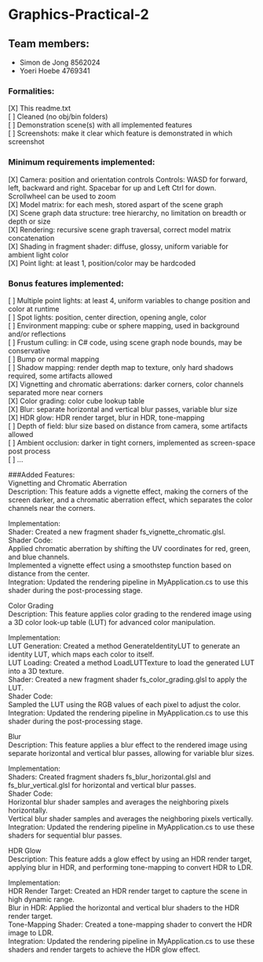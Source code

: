 # Graphics-Practical-2

## Team members:  
- Simon de Jong 8562024  
- Yoeri Hoebe 4769341 

### Formalities:   
[X]  This readme.txt   
[ \]  Cleaned (no obj/bin folders)   
[ \]  Demonstration scene(s) with all implemented features     
[ \] Screenshots: make it clear which feature is demonstrated in which screenshot   
  
### Minimum requirements implemented:  
[X] Camera: position and orientation controls Controls: WASD for forward, left, backward and right. Spacebar for up and Left Ctrl for down. Scrollwheel can be used to zoom   
[X] Model matrix: for each mesh, stored aspart of the scene graph   
[X] Scene graph data structure: tree hierarchy, no limitation on breadth or depth or size  
[X] Rendering: recursive scene graph traversal, correct model matrix concatenation   
[X] Shading in fragment shader: diffuse, glossy, uniform variable for ambient light color  
[X] Point light: at least 1, position/color may be hardcoded  

### Bonus features implemented:  
[ \] Multiple point lights: at least 4, uniform variables to change position and color at runtime   
[ \] Spot lights: position, center direction, opening angle, color   
[ \] Environment mapping: cube or sphere mapping, used in background and/or reflections   
[ \] Frustum culling: in C# code, using scene graph node bounds, may be conservative   
[ \] Bump or normal mapping   
[ \] Shadow mapping: render depth map to texture, only hard shadows required, some artifacts allowed   
[X] Vignetting and chromatic aberrations: darker corners, color channels separated more near corners   
[X] Color grading: color cube lookup table   
[X] Blur: separate horizontal and vertical blur passes, variable blur size   
[X] HDR glow: HDR render target, blur in HDR, tone-mapping   
[ \] Depth of field: blur size based on distance from camera, some artifacts allowed   
[ \] Ambient occlusion: darker in tight corners, implemented as screen-space post process   
[ \] \...  

###Added Features:  
Vignetting and Chromatic Aberration  
Description: This feature adds a vignette effect, making the corners of the screen darker, and a chromatic aberration effect, which separates the color channels near the corners.  
  
Implementation:  
Shader: Created a new fragment shader fs_vignette_chromatic.glsl.  
Shader Code:  
Applied chromatic aberration by shifting the UV coordinates for red, green, and blue channels.  
Implemented a vignette effect using a smoothstep function based on distance from the center.  
Integration: Updated the rendering pipeline in MyApplication.cs to use this shader during the post-processing stage.  
  
Color Grading  
Description: This feature applies color grading to the rendered image using a 3D color look-up table (LUT) for advanced color manipulation.  
  
Implementation:  
LUT Generation: Created a method GenerateIdentityLUT to generate an identity LUT, which maps each color to itself.  
LUT Loading: Created a method LoadLUTTexture to load the generated LUT into a 3D texture.  
Shader: Created a new fragment shader fs_color_grading.glsl to apply the LUT.  
Shader Code:  
Sampled the LUT using the RGB values of each pixel to adjust the color.  
Integration: Updated the rendering pipeline in MyApplication.cs to use this shader during the post-processing stage.  
  
Blur  
Description: This feature applies a blur effect to the rendered image using separate horizontal and vertical blur passes, allowing for variable blur sizes.  
  
Implementation:  
Shaders: Created fragment shaders fs_blur_horizontal.glsl and fs_blur_vertical.glsl for horizontal and vertical blur passes.  
Shader Code:  
Horizontal blur shader samples and averages the neighboring pixels horizontally.  
Vertical blur shader samples and averages the neighboring pixels vertically.  
Integration: Updated the rendering pipeline in MyApplication.cs to use these shaders for sequential blur passes.  
  
HDR Glow  
Description: This feature adds a glow effect by using an HDR render target, applying blur in HDR, and performing tone-mapping to convert HDR to LDR.  
  
Implementation:  
HDR Render Target: Created an HDR render target to capture the scene in high dynamic range.  
Blur in HDR: Applied the horizontal and vertical blur shaders to the HDR render target.  
Tone-Mapping Shader: Created a tone-mapping shader to convert the HDR image to LDR.  
Integration: Updated the rendering pipeline in MyApplication.cs to use these shaders and render targets to achieve the HDR glow effect.  
